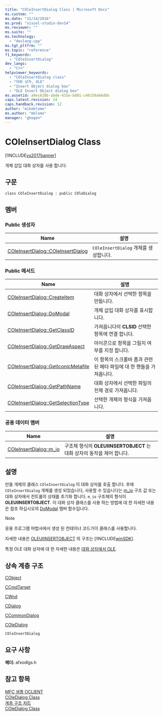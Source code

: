 ```yaml
---
title: "COleInsertDialog Class | Microsoft Docs"
ms.custom: ""
ms.date: "12/14/2016"
ms.prod: "visual-studio-dev14"
ms.reviewer: ""
ms.suite: ""
ms.technology: 
  - "devlang-cpp"
ms.tgt_pltfrm: ""
ms.topic: "reference"
f1_keywords: 
  - "COleInsertDialog"
dev_langs: 
  - "C++"
helpviewer_keywords: 
  - "COleInsertDialog class"
  - "대화 상자, OLE"
  - "Insert Object dialog box"
  - "OLE Insert Object dialog box"
ms.assetid: a9ec610b-abde-431e-bd01-c40159a66dbb
caps.latest.revision: 24
caps.handback.revision: 12
author: "mikeblome"
ms.author: "mblome"
manager: "ghogen"
---
```

# COleInsertDialog Class
[!INCLUDE[vs2017banner](../../assembler/inline/includes/vs2017banner.md)]

개체 삽입 대화 상자를 사용 합니다.  
  
## 구문  
  
```  
class COleInsertDialog : public COleDialog  
```  
  
## 멤버  
  
### Public 생성자  
  
|Name|설명|  
|----------|--------|  
|[COleInsertDialog::COleInsertDialog](../Topic/COleInsertDialog::COleInsertDialog.md)|`COleInsertDialog` 개체를 생성합니다.|  
  
### Public 메서드  
  
|Name|설명|  
|----------|--------|  
|[COleInsertDialog::CreateItem](../Topic/COleInsertDialog::CreateItem.md)|대화 상자에서 선택한 항목을 만듭니다.|  
|[COleInsertDialog::DoModal](../Topic/COleInsertDialog::DoModal.md)|개체 삽입 대화 상자를 표시합니다.|  
|[COleInsertDialog::GetClassID](../Topic/COleInsertDialog::GetClassID.md)|가져옵니다의  **CLSID** 선택한 항목에 연결 합니다.|  
|[COleInsertDialog::GetDrawAspect](../Topic/COleInsertDialog::GetDrawAspect.md)|아이콘으로 항목을 그릴지 여부를 지정 합니다.|  
|[COleInsertDialog::GetIconicMetafile](../Topic/COleInsertDialog::GetIconicMetafile.md)|이 항목의 스크롤바 폼과 관련 된 메타 파일에 대 한 핸들을 가져옵니다.|  
|[COleInsertDialog::GetPathName](../Topic/COleInsertDialog::GetPathName.md)|대화 상자에서 선택한 파일의 전체 경로 가져옵니다.|  
|[COleInsertDialog::GetSelectionType](../Topic/COleInsertDialog::GetSelectionType.md)|선택한 개체의 형식을 가져옵니다.|  
  
### 공용 데이터 멤버  
  
|Name|설명|  
|----------|--------|  
|[COleInsertDialog::m\_io](../Topic/COleInsertDialog::m_io.md)|구조체 형식의  **OLEUIINSERTOBJECT** 는 대화 상자의 동작을 제어 합니다.|  
  
## 설명  
 만들 개체의 클래스 `COleInsertDialog` 이 대화 상자를 호출 합니다.  후에 `COleInsertDialog` 개체를 생성 되었습니다, 사용할 수 있습니다는  [m\_io](../Topic/COleInsertDialog::m_io.md) 구조 값 또는 대화 상자에서 컨트롤의 상태를 초기화 합니다.  `m_io` 구조체의 형식이  **OLEUIINSERTOBJECT**.  이 대화 상자 클래스를 사용 하는 방법에 대 한 자세한 내용은 참조 하십시오의  [DoModal](../Topic/COleInsertDialog::DoModal.md) 멤버 함수입니다.  
  
> [!NOTE]
>  응용 프로그램 마법사에서 생성 된 컨테이너 코드가이 클래스를 사용합니다.  
  
 자세한 내용은  [OLEUIINSERTOBJECT](http://msdn.microsoft.com/library/windows/desktop/ms691316) 의 구조는 [!INCLUDE[winSDK](../../atl/includes/winsdk_md.md)].  
  
 특정 OLE 대화 상자에 대 한 자세한 내용은  [대화 상자에서 OLE](../../mfc/dialog-boxes-in-ole.md).  
  
## 상속 계층 구조  
 [CObject](../../mfc/reference/cobject-class.md)  
  
 [CCmdTarget](../../mfc/reference/ccmdtarget-class.md)  
  
 [CWnd](../../mfc/reference/cwnd-class.md)  
  
 [CDialog](../../mfc/reference/cdialog-class.md)  
  
 [CCommonDialog](../../mfc/reference/ccommondialog-class.md)  
  
 [COleDialog](../../mfc/reference/coledialog-class.md)  
  
 `COleInsertDialog`  
  
## 요구 사항  
 **헤더:**  afxodlgs.h  
  
## 참고 항목  
 [MFC 샘플 OCLIENT](../../top/visual-cpp-samples.md)   
 [COleDialog Class](../../mfc/reference/coledialog-class.md)   
 [계층 구조 차트](../../mfc/hierarchy-chart.md)   
 [COleDialog Class](../../mfc/reference/coledialog-class.md)